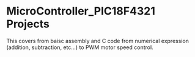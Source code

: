 # MicroController_PIC18F4321 Projects

This covers from baisc assembly and C code from numerical expression (addition, subtraction, etc...) to PWM motor speed control.
